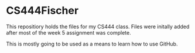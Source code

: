 # CS444Fischer

This repositiory holds the files for my CS444 class. Files were initally added after most of the week 5 assignment was complete.

This is mostly going to be used as a means to learn how to use GitHub.
